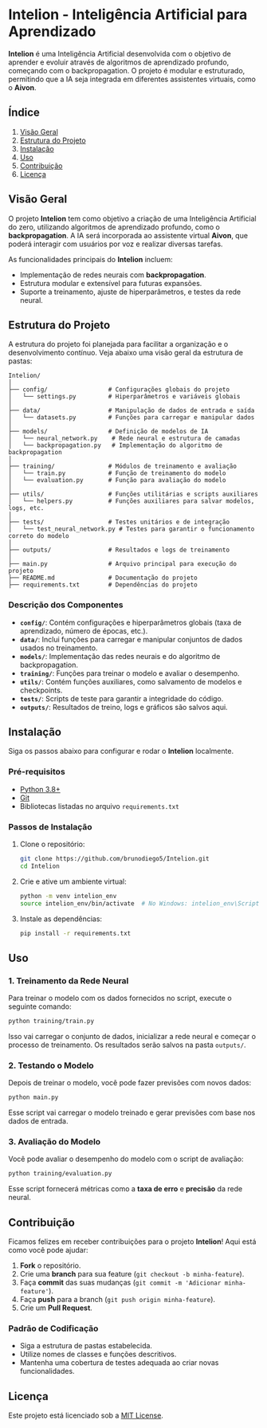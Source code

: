 # **Intelion** - Inteligência Artificial para Aprendizado

**Intelion** é uma Inteligência Artificial desenvolvida com o objetivo de aprender e evoluir através de algoritmos de aprendizado profundo, começando com o backpropagation. O projeto é modular e estruturado, permitindo que a IA seja integrada em diferentes assistentes virtuais, como o **Aivon**.

## Índice
1. [Visão Geral](#visão-geral)
2. [Estrutura do Projeto](#estrutura-do-projeto)
3. [Instalação](#instalação)
4. [Uso](#uso)
5. [Contribuição](#contribuição)
6. [Licença](#licença)

## Visão Geral

O projeto **Intelion** tem como objetivo a criação de uma Inteligência Artificial do zero, utilizando algoritmos de aprendizado profundo, como o **backpropagation**. A IA será incorporada ao assistente virtual **Aivon**, que poderá interagir com usuários por voz e realizar diversas tarefas.

As funcionalidades principais do **Intelion** incluem:
- Implementação de redes neurais com **backpropagation**.
- Estrutura modular e extensível para futuras expansões.
- Suporte a treinamento, ajuste de hiperparâmetros, e testes da rede neural.

## Estrutura do Projeto

A estrutura do projeto foi planejada para facilitar a organização e o desenvolvimento contínuo. Veja abaixo uma visão geral da estrutura de pastas:

```plaintext
Intelion/
│
├── config/                 # Configurações globais do projeto
│   └── settings.py         # Hiperparâmetros e variáveis globais
│
├── data/                   # Manipulação de dados de entrada e saída
│   └── datasets.py         # Funções para carregar e manipular dados
│
├── models/                 # Definição de modelos de IA
│   └── neural_network.py    # Rede neural e estrutura de camadas
│   └── backpropagation.py   # Implementação do algoritmo de backpropagation
│
├── training/               # Módulos de treinamento e avaliação
│   └── train.py            # Função de treinamento do modelo
│   └── evaluation.py       # Função para avaliação do modelo
│
├── utils/                  # Funções utilitárias e scripts auxiliares
│   └── helpers.py          # Funções auxiliares para salvar modelos, logs, etc.
│
├── tests/                  # Testes unitários e de integração
│   └── test_neural_network.py # Testes para garantir o funcionamento correto do modelo
│
├── outputs/                # Resultados e logs de treinamento
│
├── main.py                 # Arquivo principal para execução do projeto
├── README.md               # Documentação do projeto
├── requirements.txt        # Dependências do projeto
```

### Descrição dos Componentes
- **`config/`**: Contém configurações e hiperparâmetros globais (taxa de aprendizado, número de épocas, etc.).
- **`data/`**: Inclui funções para carregar e manipular conjuntos de dados usados no treinamento.
- **`models/`**: Implementação das redes neurais e do algoritmo de backpropagation.
- **`training/`**: Funções para treinar o modelo e avaliar o desempenho.
- **`utils/`**: Contém funções auxiliares, como salvamento de modelos e checkpoints.
- **`tests/`**: Scripts de teste para garantir a integridade do código.
- **`outputs/`**: Resultados de treino, logs e gráficos são salvos aqui.

## Instalação

Siga os passos abaixo para configurar e rodar o **Intelion** localmente.

### Pré-requisitos

- [Python 3.8+](https://www.python.org/downloads/)
- [Git](https://git-scm.com/)
- Bibliotecas listadas no arquivo `requirements.txt`

### Passos de Instalação

1. Clone o repositório:

   ```bash
   git clone https://github.com/brunodiego5/Intelion.git
   cd Intelion
   ```

2. Crie e ative um ambiente virtual:

   ```bash
   python -m venv intelion_env
   source intelion_env/bin/activate  # No Windows: intelion_env\Scripts\activate
   ```

3. Instale as dependências:

   ```bash
   pip install -r requirements.txt
   ```

## Uso

### 1. Treinamento da Rede Neural

Para treinar o modelo com os dados fornecidos no script, execute o seguinte comando:

```bash
python training/train.py
```

Isso vai carregar o conjunto de dados, inicializar a rede neural e começar o processo de treinamento. Os resultados serão salvos na pasta `outputs/`.

### 2. Testando o Modelo

Depois de treinar o modelo, você pode fazer previsões com novos dados:

```bash
python main.py
```

Esse script vai carregar o modelo treinado e gerar previsões com base nos dados de entrada.

### 3. Avaliação do Modelo

Você pode avaliar o desempenho do modelo com o script de avaliação:

```bash
python training/evaluation.py
```

Esse script fornecerá métricas como a **taxa de erro** e **precisão** da rede neural.

## Contribuição

Ficamos felizes em receber contribuições para o projeto **Intelion**! Aqui está como você pode ajudar:

1. **Fork** o repositório.
2. Crie uma **branch** para sua feature (`git checkout -b minha-feature`).
3. Faça **commit** das suas mudanças (`git commit -m 'Adicionar minha-feature'`).
4. Faça **push** para a branch (`git push origin minha-feature`).
5. Crie um **Pull Request**.

### Padrão de Codificação

- Siga a estrutura de pastas estabelecida.
- Utilize nomes de classes e funções descritivos.
- Mantenha uma cobertura de testes adequada ao criar novas funcionalidades.

## Licença

Este projeto está licenciado sob a [MIT License](LICENSE).